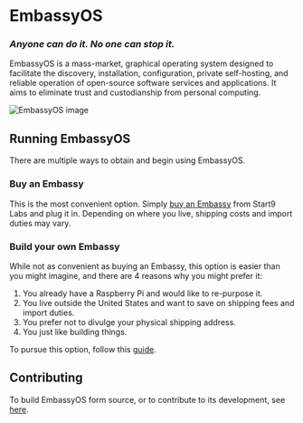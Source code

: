 # EmbassyOS
### _Anyone can do it. No one can stop it._ ###

EmbassyOS is a mass-market, graphical operating system designed to facilitate the discovery, installation, configuration, private self-hosting, and reliable operation of open-source software services and applications. It aims to eliminate trust and custodianship from personal computing.

![EmbassyOS image](https://sesoodan.sirv.com/0.2.5.png)

## Running EmbassyOS
There are multiple ways to obtain and begin using EmbassyOS.

### Buy an Embassy
This is the most convenient option. Simply [buy an Embassy](https://start9labs.com) from Start9 Labs and plug it in. Depending on where you live, shipping costs and import duties may vary.

### Build your own Embassy
While not as convenient as buying an Embassy, this option is easier than you might imagine, and there are 4 reasons why you might prefer it:
1. You already have a Raspberry Pi and would like to re-purpose it.
1. You live outside the United States and want to save on shipping fees and import duties.
1. You prefer not to divulge your physical shipping address.
1. You just like building things.

To pursue this option, follow this [guide](https://docs.start9labs.com/getting-started/diy.html).

## Contributing
To build EmbassyOS form source, or to contribute to its development, see [here](https://github.com/Start9Labs/embassy-os/blob/master/CONTRIBUTING.md#building-the-image).
